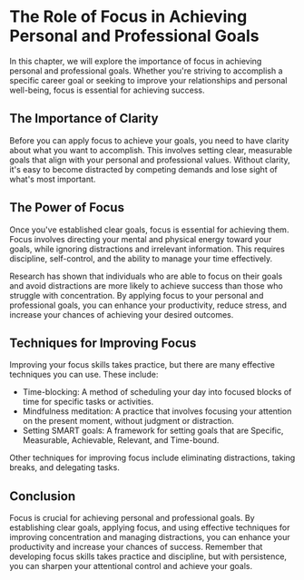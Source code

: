 The Role of Focus in Achieving Personal and Professional Goals
============================================================================================================================

In this chapter, we will explore the importance of focus in achieving personal and professional goals. Whether you're striving to accomplish a specific career goal or seeking to improve your relationships and personal well-being, focus is essential for achieving success.

The Importance of Clarity
-------------------------

Before you can apply focus to achieve your goals, you need to have clarity about what you want to accomplish. This involves setting clear, measurable goals that align with your personal and professional values. Without clarity, it's easy to become distracted by competing demands and lose sight of what's most important.

The Power of Focus
------------------

Once you've established clear goals, focus is essential for achieving them. Focus involves directing your mental and physical energy toward your goals, while ignoring distractions and irrelevant information. This requires discipline, self-control, and the ability to manage your time effectively.

Research has shown that individuals who are able to focus on their goals and avoid distractions are more likely to achieve success than those who struggle with concentration. By applying focus to your personal and professional goals, you can enhance your productivity, reduce stress, and increase your chances of achieving your desired outcomes.

Techniques for Improving Focus
------------------------------

Improving your focus skills takes practice, but there are many effective techniques you can use. These include:

* Time-blocking: A method of scheduling your day into focused blocks of time for specific tasks or activities.
* Mindfulness meditation: A practice that involves focusing your attention on the present moment, without judgment or distraction.
* Setting SMART goals: A framework for setting goals that are Specific, Measurable, Achievable, Relevant, and Time-bound.

Other techniques for improving focus include eliminating distractions, taking breaks, and delegating tasks.

Conclusion
----------

Focus is crucial for achieving personal and professional goals. By establishing clear goals, applying focus, and using effective techniques for improving concentration and managing distractions, you can enhance your productivity and increase your chances of success. Remember that developing focus skills takes practice and discipline, but with persistence, you can sharpen your attentional control and achieve your goals.
